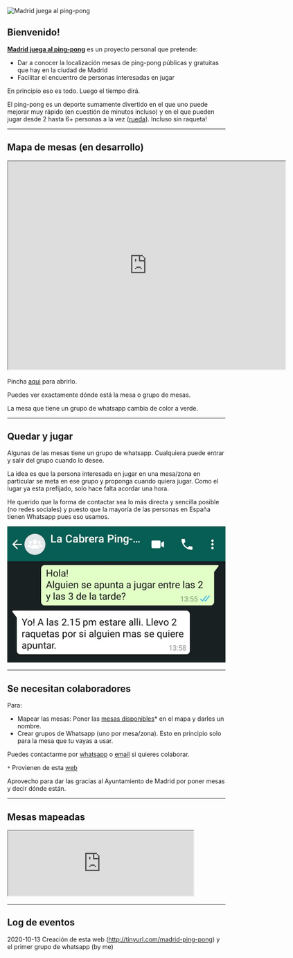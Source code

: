 ![Madrid juega al ping-pong](https://imagenes.20minutos.es/files/image_656_370/uploads/imagenes/2020/02/17/el-regidor-de-participacion-ciudadana-y-gobierno-interior-alberto-jarabo-y-el-de-deportes-francisco-ducros-jugando-al-ping-pong.jpeg)

## Bienvenido!

[**Madrid juega al ping-pong**](http://tinyurl.com/madrid-ping-pong) es un proyecto personal que pretende:
- Dar a conocer la localización mesas de ping-pong públicas y gratuitas que hay en la ciudad de Madrid
- Facilitar el encuentro de personas interesadas en jugar

En principio eso es todo. Luego el tiempo dirá.

El ping-pong es un deporte sumamente divertido en el que uno puede mejorar muy rápido (en cuestión de minutos incluso) y en el que pueden jugar desde 2 hasta 6+ personas a la vez ([rueda](https://www.youtube.com/watch?v=2w0lYanJtzA)). Incluso sin raqueta!

----------------------------------------------------------------------

## Mapa de mesas (en desarrollo)

<iframe src="https://www.google.com/maps/d/embed?mid=1Fmxpo1Q1BcEdykBuxHHcZEdoVkncN8Zv" width="640" height="480"></iframe>

Pincha [aqui](https://www.google.com/maps/d/edit?mid=1Fmxpo1Q1BcEdykBuxHHcZEdoVkncN8Zv&usp=sharing) para abrirlo.

Puedes ver exactamente dónde está la mesa o grupo de mesas.

La mesa que tiene un grupo de whatsapp cambia de color a verde.

----------------------------------------------------------------------

## Quedar y jugar

Algunas de las mesas tiene un grupo de whatsapp. Cualquiera puede entrar y salir del grupo cuando lo desee.

La idea es que la persona interesada en jugar en una mesa/zona en particular se meta en ese grupo y proponga cuando quiera jugar. Como el lugar ya esta prefijado, solo hace falta acordar una hora.

He querido que la forma de contactar sea lo más directa y sencilla posible (no redes sociales) y puesto que la mayoría de las personas en España tienen Whatsapp pues eso usamos.

![quedar es simple!](whatsapp-ping-pong-meeting.png)


----------------------------------------------------------------------

## Se necesitan colaboradores

Para:
- Mapear las mesas: Poner las [mesas disponibles](https://docs.google.com/spreadsheets/d/e/2PACX-1vT56qFroA4dhKBhXHxo7w2GhUJ-4m2y1KrsB3aR5YwaqPmDNMHQis32A0b7CdG6CwAkO4m2DOB7DdIw/pubhtml?gid=755616272&single=true)* en el mapa y darles un nombre. 
- Crear grupos de Whatsapp (uno por mesa/zona). Esto en principio solo para la mesa que tu vayas a usar.


Puedes contactarme por [whatsapp](https://wa.link/j7bt8j) o [email](http://tinyurl.com/yxhn7shc) si quieres colaborar.



`*` Provienen de esta [web](https://datos.madrid.es/portal/site/egob/menuitem.c05c1f754a33a9fbe4b2e4b284f1a5a0/?vgnextoid=f978e9d0db722710VgnVCM2000001f4a900aRCRD&vgnextchannel=374512b9ace9f310VgnVCM100000171f5a0aRCRD&vgnextfmt=default)

Aprovecho para dar las gracias al Ayuntamiento de Madrid por poner mesas y decir dónde están.

----------------------------------------------------------------------

## Mesas mapeadas

<iframe width="85%" height="40%" src="https://docs.google.com/spreadsheets/d/e/2PACX-1vT56qFroA4dhKBhXHxo7w2GhUJ-4m2y1KrsB3aR5YwaqPmDNMHQis32A0b7CdG6CwAkO4m2DOB7DdIw/pubhtml?gid=755616272&amp;single=true&amp;widget=true&amp;headers=false"></iframe>


----------------------------------------------------------------------

## Log de eventos
2020-10-13 Creación de esta web (http://tinyurl.com/madrid-ping-pong) y el primer grupo de whatsapp (by me)


